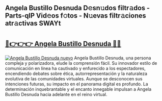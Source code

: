 ## Angela Bustillo Desnuda D𝚎sn𝚞dos filtr𝚊dos - Parts-qlP Vid𝚎os f𝚘tos - N𝚞evas filtr𝚊ciones atr𝚊ctivas SWAYt

# <h2><a href="http://mb0o1sp.tromn.icu/?c=Angela+Bustillo+Desnuda">🔗👉👉👉 Angela Bustillo Desnuda 🔗🔗</a></h2>

[![Angela Bustillo Desnuda nuevo](https://i.imgur.com/pEAQMta.gif)](http://mb0o1sp.tromn.icu/?c=Angela+Bustillo+Desnuda)
Angela Bustillo Desnuda, una persona compleja y polarizadora, elude la comprensión fácil. Su innovador estilo de comunicación en línea ha cautivado y enfurecido a los espectadores, encendiendo debates sobre ética, autorrepresentación y la naturaleza evolutiva de las comunidades virtuales. Aunque se desconocen sus intenciones futuras, su impacto en el panorama digital es profundo. La determinación inquebrantable y el encanto innegable impulsan a Angela Bustillo Desnuda hacia adelante en el reino virtual.
